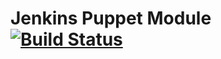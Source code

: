 Jenkins Puppet Module [![Build Status](https://secure.travis-ci.org/realmedia/puppet-jenkins.png)][travis]
=====================

[travis]: http://travis-ci.org/realmedia/puppet-jenkins